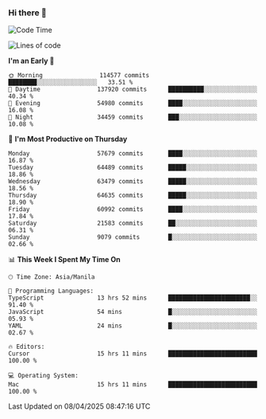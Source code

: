 ### Hi there 👋

<!--START_SECTION:waka-->
![Code Time](http://img.shields.io/badge/Code%20Time-5%2C988%20hrs%2026%20mins-blue)

![Lines of code](https://img.shields.io/badge/From%20Hello%20World%20I%27ve%20Written-125.7%20million%20lines%20of%20code-blue)

**I'm an Early 🐤** 

```text
🌞 Morning                114577 commits      ████████░░░░░░░░░░░░░░░░░   33.51 % 
🌆 Daytime                137920 commits      ██████████░░░░░░░░░░░░░░░   40.34 % 
🌃 Evening                54980 commits       ████░░░░░░░░░░░░░░░░░░░░░   16.08 % 
🌙 Night                  34459 commits       ███░░░░░░░░░░░░░░░░░░░░░░   10.08 % 
```
📅 **I'm Most Productive on Thursday** 

```text
Monday                   57679 commits       ████░░░░░░░░░░░░░░░░░░░░░   16.87 % 
Tuesday                  64489 commits       █████░░░░░░░░░░░░░░░░░░░░   18.86 % 
Wednesday                63479 commits       █████░░░░░░░░░░░░░░░░░░░░   18.56 % 
Thursday                 64635 commits       █████░░░░░░░░░░░░░░░░░░░░   18.90 % 
Friday                   60992 commits       ████░░░░░░░░░░░░░░░░░░░░░   17.84 % 
Saturday                 21583 commits       ██░░░░░░░░░░░░░░░░░░░░░░░   06.31 % 
Sunday                   9079 commits        █░░░░░░░░░░░░░░░░░░░░░░░░   02.66 % 
```


📊 **This Week I Spent My Time On** 

```text
🕑︎ Time Zone: Asia/Manila

💬 Programming Languages: 
TypeScript               13 hrs 52 mins      ███████████████████████░░   91.40 % 
JavaScript               54 mins             █░░░░░░░░░░░░░░░░░░░░░░░░   05.93 % 
YAML                     24 mins             █░░░░░░░░░░░░░░░░░░░░░░░░   02.67 % 

🔥 Editors: 
Cursor                   15 hrs 11 mins      █████████████████████████   100.00 % 

💻 Operating System: 
Mac                      15 hrs 11 mins      █████████████████████████   100.00 % 
```


 Last Updated on 08/04/2025 08:47:16 UTC
<!--END_SECTION:waka-->


<!--
**rad182/rad182** is a ✨ _special_ ✨ repository because its `README.md` (this file) appears on your GitHub profile.

Here are some ideas to get you started:

- 🔭 I’m currently working on ...
- 🌱 I’m currently learning ...
- 👯 I’m looking to collaborate on ...
- 🤔 I’m looking for help with ...
- 💬 Ask me about ...
- 📫 How to reach me: ...
- 😄 Pronouns: ...
- ⚡ Fun fact: ...
-->
